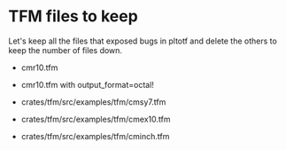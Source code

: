 # TFM files to keep

Let's keep all the files that exposed bugs in pltotf and delete the others
to keep the number of files down.

- cmr10.tfm
- cmr10.tfm with output_format=octal!

- crates/tfm/src/examples/tfm/cmsy7.tfm
- crates/tfm/src/examples/tfm/cmex10.tfm
- crates/tfm/src/examples/tfm/cminch.tfm

